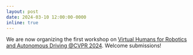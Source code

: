 ```yaml
---
layout: post
date: 2024-03-10 12:00:00-0000
inline: true
---
```


We are now organizing the first workshop on <a href="https://poets2024.github.io/">Virtual Humans for Robotics and Autonomous Driving @CVPR 2024</a>. Welcome submissions!
